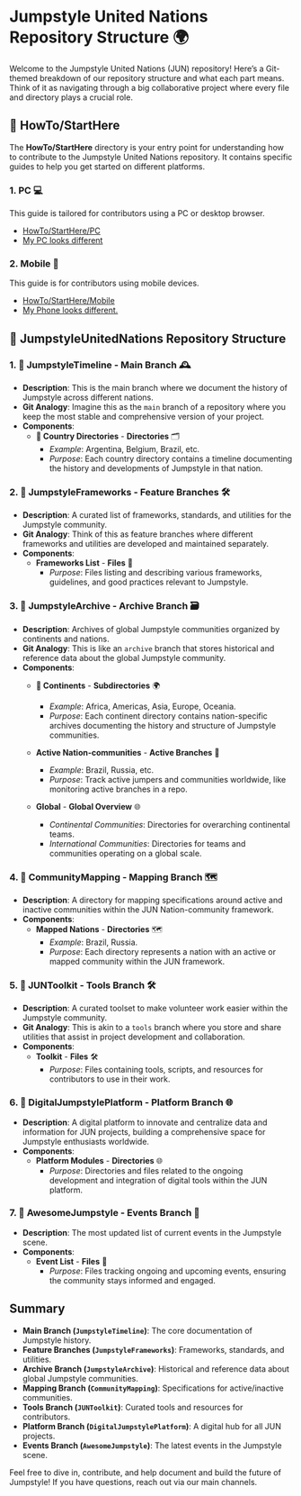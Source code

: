 # Jumpstyle United Nations Repository Structure 🌍

Welcome to the Jumpstyle United Nations (JUN) repository! Here’s a Git-themed breakdown of our repository structure and what each part means. Think of it as navigating through a big collaborative project where every file and directory plays a crucial role.

## 📂 HowTo/StartHere

The **HowTo/StartHere** directory is your entry point for understanding how to contribute to the Jumpstyle United Nations repository. It contains specific guides to help you get started on different platforms.

### 1. **PC** 💻

This guide is tailored for contributors using a PC or desktop browser.
- [HowTo/StartHere/PC](./PC)
- [My PC looks different](./)

### 2. **Mobile** 📱

This guide is for contributors using mobile devices.
- [HowTo/StartHere/Mobile](./Mobile)
- [My Phone looks different.](./)

## 📂 JumpstyleUnitedNations Repository Structure

### 1. **📂 JumpstyleTimeline** - **Main Branch** 🕰️

- **Description**: This is the main branch where we document the history of Jumpstyle across different nations.
- **Git Analogy**: Imagine this as the `main` branch of a repository where you keep the most stable and comprehensive version of your project.
- **Components**:
  - **📂 Country Directories** - **Directories** 🗂️
    - *Example*: Argentina, Belgium, Brazil, etc.
    - *Purpose*: Each country directory contains a timeline documenting the history and developments of Jumpstyle in that nation.

### 2. **📂 JumpstyleFrameworks** - **Feature Branches** 🛠️

- **Description**: A curated list of frameworks, standards, and utilities for the Jumpstyle community.
- **Git Analogy**: Think of this as feature branches where different frameworks and utilities are developed and maintained separately.
- **Components**:
  - **Frameworks List** - **Files** 📜
    - *Purpose*: Files listing and describing various frameworks, guidelines, and good practices relevant to Jumpstyle.

### 3. **📂 JumpstyleArchive** - **Archive Branch** 🗃️

- **Description**: Archives of global Jumpstyle communities organized by continents and nations.
- **Git Analogy**: This is like an `archive` branch that stores historical and reference data about the global Jumpstyle community.
- **Components**:
  - **📂 Continents** - **Subdirectories** 🌍
    - *Example*: Africa, Americas, Asia, Europe, Oceania.
    - *Purpose*: Each continent directory contains nation-specific archives documenting the history and structure of Jumpstyle communities.

  - **Active Nation-communities** - **Active Branches** 🔄
    - *Example*: Brazil, Russia, etc.
    - *Purpose*: Track active jumpers and communities worldwide, like monitoring active branches in a repo.

  - **Global** - **Global Overview** 🌐
    - *Continental Communities*: Directories for overarching continental teams.
    - *International Communities*: Directories for teams and communities operating on a global scale.

### 4. **📂 CommunityMapping** - **Mapping Branch** 🗺️

- **Description**: A directory for mapping specifications around active and inactive communities within the JUN Nation-community framework.
- **Components**:
  - **Mapped Nations** - **Directories** 🗺️
    - *Example*: Brazil, Russia.
    - *Purpose*: Each directory represents a nation with an active or mapped community within the JUN framework.

### 5. **📂 JUNToolkit** - **Tools Branch** 🛠️

- **Description**: A curated toolset to make volunteer work easier within the Jumpstyle community.
- **Git Analogy**: This is akin to a `tools` branch where you store and share utilities that assist in project development and collaboration.
- **Components**:
  - **Toolkit** - **Files** 🛠️
    - *Purpose*: Files containing tools, scripts, and resources for contributors to use in their work.

### 6. **📂 DigitalJumpstylePlatform** - **Platform Branch** 🌐

- **Description**: A digital platform to innovate and centralize data and information for JUN projects, building a comprehensive space for Jumpstyle enthusiasts worldwide.
- **Components**:
  - **Platform Modules** - **Directories** 🌐
    - *Purpose*: Directories and files related to the ongoing development and integration of digital tools within the JUN platform.

### 7. **📂 AwesomeJumpstyle** - **Events Branch** 📅

- **Description**: The most updated list of current events in the Jumpstyle scene.
- **Components**:
  - **Event List** - **Files** 📅
    - *Purpose*: Files tracking ongoing and upcoming events, ensuring the community stays informed and engaged.

## Summary

- **Main Branch (`JumpstyleTimeline`)**: The core documentation of Jumpstyle history.
- **Feature Branches (`JumpstyleFrameworks`)**: Frameworks, standards, and utilities.
- **Archive Branch (`JumpstyleArchive`)**: Historical and reference data about global Jumpstyle communities.
- **Mapping Branch (`CommunityMapping`)**: Specifications for active/inactive communities.
- **Tools Branch (`JUNToolkit`)**: Curated tools and resources for contributors.
- **Platform Branch (`DigitalJumpstylePlatform`)**: A digital hub for all JUN projects.
- **Events Branch (`AwesomeJumpstyle`)**: The latest events in the Jumpstyle scene.

Feel free to dive in, contribute, and help document and build the future of Jumpstyle! If you have questions, reach out via our main channels.
